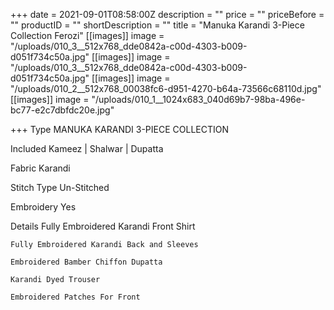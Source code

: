 +++
date = 2021-09-01T08:58:00Z
description = ""
price = ""
priceBefore = ""
productID = ""
shortDescription = ""
title = "Manuka Karandi 3-Piece Collection Ferozi"
[[images]]
image = "/uploads/010_3__512x768_dde0842a-c00d-4303-b009-d051f734c50a.jpg"
[[images]]
image = "/uploads/010_3__512x768_dde0842a-c00d-4303-b009-d051f734c50a.jpg"
[[images]]
image = "/uploads/010_2__512x768_00038fc6-d951-4270-b64a-73566c68110d.jpg"
[[images]]
image = "/uploads/010_1__1024x683_040d69b7-98ba-496e-bc77-e2c7dbfdc20e.jpg"

+++
Type	MANUKA KARANDI 3-PIECE COLLECTION

Included	Kameez | Shalwar | Dupatta

Fabric	Karandi

Stitch Type	Un-Stitched

Embroidery	Yes

Details	Fully Embroidered Karandi Front Shirt

 	Fully Embroidered Karandi Back and Sleeves

 	Embroidered Bamber Chiffon Dupatta

 	Karandi Dyed Trouser

 	Embroidered Patches For Front